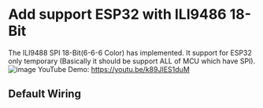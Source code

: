 # Add support ESP32 with ILI9486 18-Bit

The ILI9488 SPI 18-Bit(6-6-6 Color) has implemented. It support for ESP32 only temporary (Basically it should be support ALL of MCU which have SPI).
![image](./ILI9486_SPI_18BIT)
YouTube Demo: https://youtu.be/k89JIES1duM

## Default Wiring
